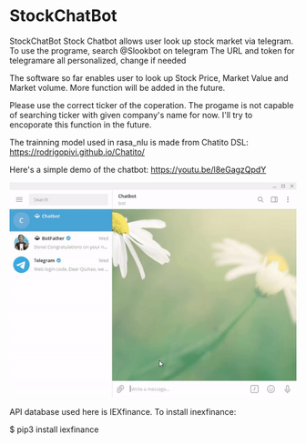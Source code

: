 # StockChatBot

StockChatBot Stock Chatbot allows user look up stock market via telegram. To use the programe, search @Slookbot on telegram The URL and token for telegramare all personalized, change if needed

The software so far enables user to look up Stock Price, Market Value and Market volume. More function will be added in the future.

Please use the correct ticker of the coperation. The progame is not capable of searching ticker with given company's name for now. I'll try to encoporate this function in the future.

The trainning model used in rasa_nlu is made from Chatito DSL: https://rodrigopivi.github.io/Chatito/

Here's a simple demo of the chatbot: https://youtu.be/l8eGagzQpdY

![demo](demo/demo.gif)

API database used here is IEXfinance.
To install inexfinance:

$ pip3 install iexfinance


